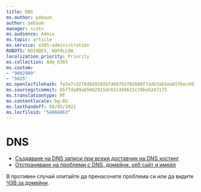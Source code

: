 ```yaml
---
title: DNS
ms.author: pebaum
author: pebaum
manager: scotv
ms.audience: Admin
ms.topic: article
ms.service: o365-administration
ROBOTS: NOINDEX, NOFOLLOW
localization_priority: Priority
ms.collection: Adm_O365
ms.custom:
- "9002909"
- "5625"
ms.openlocfilehash: fe5e7cd2f8d020192b7d60702f02608f7adb3ab5ea85fbec99326921bbb26cd8
ms.sourcegitcommit: b5f7da89a650d2915dc652449623c78be6247175
ms.translationtype: MT
ms.contentlocale: bg-BG
ms.lasthandoff: 08/05/2021
ms.locfileid: "54004863"
---
```

# <a name="dns"></a>DNS

- [Създаване на DNS записи при всеки доставчик на DNS хостинг](https://docs.microsoft.com/microsoft-365/admin/get-help-with-domains/create-dns-records-at-any-dns-hosting-provider?view=o365-worldwide)
- [Отстраняване на проблеми с DNS, домейни, уеб сайт и имейл](https://docs.microsoft.com/microsoft-365/admin/get-help-with-domains/find-and-fix-issues?view=o365-worldwide)

В противен случай опитайте да пренасочете проблема си или да видите [ЧЗВ за домейни](https://docs.microsoft.com/microsoft-365/admin/setup/domains-faq?view=o365-worldwide).
